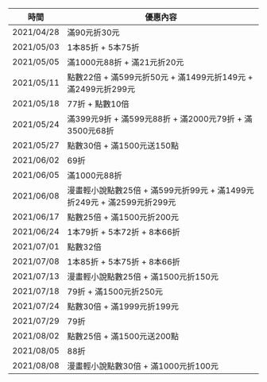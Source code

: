 | 時間 | 優惠內容 |
| ---- | -------- |
| 2021/04/28 | 滿90元折30元 |
| 2021/05/03 | 1本85折 + 5本75折 |
| 2021/05/05 | 滿1000元88折 + 滿21元折20元 |
| 2021/05/11 | 點數22倍 + 滿599元折50元 + 滿1499元折149元 + 滿2499元折299元 |
| 2021/05/18 | 77折 + 點數10倍 |
| 2021/05/24 | 滿399元9折 + 滿599元88折 + 滿2000元79折 + 滿3500元68折 |
| 2021/05/27 | 點數30倍 + 滿1500元送150點 |
| 2021/06/02 | 69折 |
| 2021/06/05 | 滿1000元88折 |
| 2021/06/08 | 漫畫輕小說點數25倍 + 滿599元折99元 + 滿1499元折249元 + 滿2599元折299元 |
| 2021/06/17 | 點數25倍 + 滿1500元折200元 |
| 2021/06/24 | 1本79折 + 5本72折 + 8本66折 |
| 2021/07/01 | 點數32倍 |
| 2021/07/08 | 1本85折 + 5本75折 + 8本66折 |
| 2021/07/13 | 漫畫輕小說點數25倍 + 滿1500元折150元 |
| 2021/07/18 | 79折 + 滿1500元折250元 |
| 2021/07/24 | 點數30倍 + 滿1999元折199元 |
| 2021/07/29 | 79折 |
| 2021/08/02 | 點數25倍 + 滿1500元送200點 |
| 2021/08/05 | 88折 |
| 2021/08/08 | 漫畫輕小說點數30倍 + 滿1000元折100元 |
